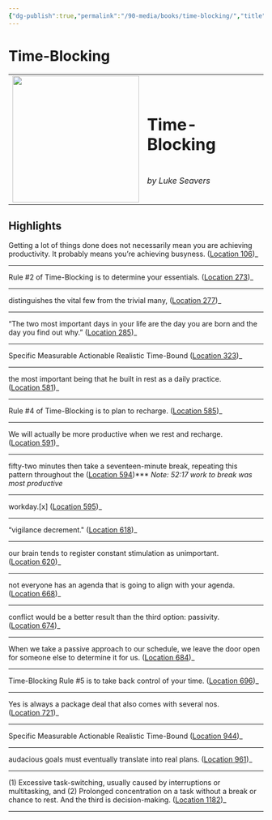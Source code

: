 ```yaml
---
{"dg-publish":true,"permalink":"/90-media/books/time-blocking/","title":"Time-Blocking","tags":["#book"]}
---
```


# Time-Blocking

<table class="center"><tr>
<td style="text-align:left; width:250px;"><img style="width:250px" src="https://m.media-amazon.com/images/I/71s3-vbolqL._SY160.jpg"></img></td>
<td><h1>Time-Blocking</h1> <br /> <i>by Luke Seavers</i></td>
</tr></table>

## Highlights
Getting a lot of things done does not necessarily mean you are achieving productivity. It probably means you’re achieving busyness. ([Location 106](https://readwise.io/to_kindle?action=open&asin=B08RXQ94J4&location=106))_

----
Rule #2 of Time-Blocking is to determine your essentials. ([Location 273](https://readwise.io/to_kindle?action=open&asin=B08RXQ94J4&location=273))_

----
distinguishes the vital few from the trivial many, ([Location 277](https://readwise.io/to_kindle?action=open&asin=B08RXQ94J4&location=277))_

----
“The two most important days in your life are the day you are born and the day you find out why.” ([Location 285](https://readwise.io/to_kindle?action=open&asin=B08RXQ94J4&location=285))_

----
Specific Measurable Actionable Realistic Time-Bound ([Location 323](https://readwise.io/to_kindle?action=open&asin=B08RXQ94J4&location=323))_

----
the most important being that he built in rest as a daily practice. ([Location 581](https://readwise.io/to_kindle?action=open&asin=B08RXQ94J4&location=581))_

----
Rule #4 of Time-Blocking is to plan to recharge. ([Location 585](https://readwise.io/to_kindle?action=open&asin=B08RXQ94J4&location=585))_

----
We will actually be more productive when we rest and recharge. ([Location 591](https://readwise.io/to_kindle?action=open&asin=B08RXQ94J4&location=591))_

----
fifty-two minutes then take a seventeen-minute break, repeating this pattern throughout the ([Location 594](https://readwise.io/to_kindle?action=open&asin=B08RXQ94J4&location=594))***
_Note: 52:17 work to break was most productive_

----
workday.[x] ([Location 595](https://readwise.io/to_kindle?action=open&asin=B08RXQ94J4&location=595))_

----
“vigilance decrement." ([Location 618](https://readwise.io/to_kindle?action=open&asin=B08RXQ94J4&location=618))_

----
our brain tends to register constant stimulation as unimportant. ([Location 620](https://readwise.io/to_kindle?action=open&asin=B08RXQ94J4&location=620))_

----
not everyone has an agenda that is going to align with your agenda. ([Location 668](https://readwise.io/to_kindle?action=open&asin=B08RXQ94J4&location=668))_

----
conflict would be a better result than the third option: passivity. ([Location 674](https://readwise.io/to_kindle?action=open&asin=B08RXQ94J4&location=674))_

----
When we take a passive approach to our schedule, we leave the door open for someone else to determine it for us. ([Location 684](https://readwise.io/to_kindle?action=open&asin=B08RXQ94J4&location=684))_

----
Time-Blocking Rule #5 is to take back control of your time. ([Location 696](https://readwise.io/to_kindle?action=open&asin=B08RXQ94J4&location=696))_

----
Yes is always a package deal that also comes with several nos. ([Location 721](https://readwise.io/to_kindle?action=open&asin=B08RXQ94J4&location=721))_

----
Specific Measurable Actionable Realistic Time-Bound ([Location 944](https://readwise.io/to_kindle?action=open&asin=B08RXQ94J4&location=944))_

----
audacious goals must eventually translate into real plans. ([Location 961](https://readwise.io/to_kindle?action=open&asin=B08RXQ94J4&location=961))_

----
(1) Excessive task-switching, usually caused by interruptions or multitasking, and (2) Prolonged concentration on a task without a break or chance to rest. And the third is decision-making. ([Location 1182](https://readwise.io/to_kindle?action=open&asin=B08RXQ94J4&location=1182))_

----
